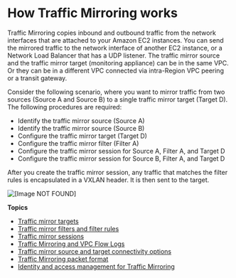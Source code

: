 # How Traffic Mirroring works<a name="traffic-mirroring-how-it-works"></a>

Traffic Mirroring copies inbound and outbound traffic from the network interfaces that are attached to your Amazon EC2 instances\. You can send the mirrored traffic to the network interface of another EC2 instance, or a Network Load Balancer that has a UDP listener\. The traffic mirror source and the traffic mirror target \(monitoring appliance\) can be in the same VPC\. Or they can be in a different VPC connected via intra\-Region VPC peering or a transit gateway\.

Consider the following scenario, where you want to mirror traffic from two sources \(Source A and Source B\) to a single traffic mirror target \(Target D\)\. The following procedures are required:
+ Identify the traffic mirror source \(Source A\)
+ Identify the traffic mirror source \(Source B\)
+ Configure the traffic mirror target \(Target D\)
+ Configure the traffic mirror filter \(Filter A\)
+ Configure the traffic mirror session for Source A, Filter A, and Target D
+ Configure the traffic mirror session for Source B, Filter A, and Target D

 After you create the traffic mirror session, any traffic that matches the filter rules is encapsulated in a VXLAN header\. It is then sent to the target\.

![\[Image NOT FOUND\]](http://docs.aws.amazon.com/vpc/latest/mirroring/images/traffic-mirroring.png)

**Topics**
+ [Traffic mirror targets](traffic-mirroring-targets.md)
+ [Traffic mirror filters and filter rules](traffic-mirroring-filters.md)
+ [Traffic mirror sessions](traffic-mirroring-sessions.md)
+ [Traffic Mirroring and VPC Flow Logs](flow-log.md)
+ [Traffic mirror source and target connectivity options](traffic-mirroring-connection.md)
+ [Traffic Mirroring packet format](traffic-mirroring-packet-formats.md)
+ [Identity and access management for Traffic Mirroring](traffic-mirroring-security.md)